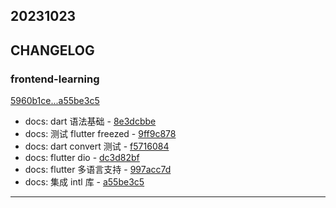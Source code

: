 ## 20231023

## CHANGELOG

### frontend-learning

[5960b1ce...a55be3c5](https://github.com/zhbhun/frontend-learning/compare/5960b1ce...a55be3c5)

* docs: dart 语法基础 - [8e3dcbbe](https://github.com/zhbhun/frontend-learning/commit/8e3dcbbef0f487a9af79ce9cf680837054ea9a9d)
* docs: 测试 flutter freezed - [9ff9c878](https://github.com/zhbhun/frontend-learning/commit/9ff9c878d23adbd592d1be16cca833e728e5997f)
* docs: dart convert 测试 - [f5716084](https://github.com/zhbhun/frontend-learning/commit/f5716084c05b4e3341401c9cb9510d4291025206)
* docs: flutter dio - [dc3d82bf](https://github.com/zhbhun/frontend-learning/commit/dc3d82bf5e415124cdecc32ee0fa262302c57dea)
* docs: flutter 多语言支持 - [997acc7d](https://github.com/zhbhun/frontend-learning/commit/997acc7d0dbc8a9a6124c4dd72fcb671bbb7e551)
* docs: 集成 intl 库 - [a55be3c5](https://github.com/zhbhun/frontend-learning/commit/a55be3c5f1ddd2bcdc99cd749bb57b579aa32bbe)

---

